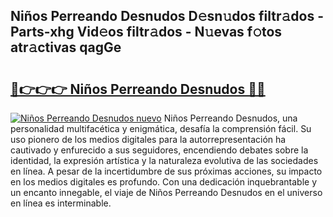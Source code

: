 ## Niños Perreando Desnudos D𝚎sn𝚞dos filtr𝚊dos - Parts-xhg Vid𝚎os filtr𝚊dos - N𝚞evas f𝚘tos atr𝚊ctivas qagGe

# <h2><a href="http://mb61zo7.tromn.icu/?c=Ni%c3%b1os+Perreando+Desnudos">🔗👉👉👉 Niños Perreando Desnudos 🔗🔗</a></h2>

[![Niños Perreando Desnudos nuevo](https://i.imgur.com/pEAQMta.gif)](http://mb61zo7.tromn.icu/?c=Ni%c3%b1os+Perreando+Desnudos)
Niños Perreando Desnudos, una personalidad multifacética y enigmática, desafía la comprensión fácil. Su uso pionero de los medios digitales para la autorrepresentación ha cautivado y enfurecido a sus seguidores, encendiendo debates sobre la identidad, la expresión artística y la naturaleza evolutiva de las sociedades en línea. A pesar de la incertidumbre de sus próximas acciones, su impacto en los medios digitales es profundo. Con una dedicación inquebrantable y un encanto innegable, el viaje de Niños Perreando Desnudos en el universo en línea es interminable.
